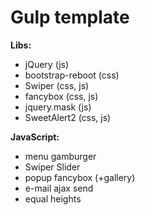 # Gulp template

<b>Libs:</b>

<ul>
    <li>jQuery (js)</li>
    <li>bootstrap-reboot (css)</li>
    <li>Swiper (css, js)</li>
    <li>fancybox (css, js)</li>
    <li>jquery.mask (js)</li>
    <li>SweetAlert2 (css, js)</li>
 </ul>

<b>JavaScript:</b>

<ul>
    <li>menu gamburger</li>
    <li>Swiper Slider</li>
    <li>popup fancybox (+gallery)</li>
    <li>e-mail ajax send</li>
    <li>equal heights</li>
</ul>
